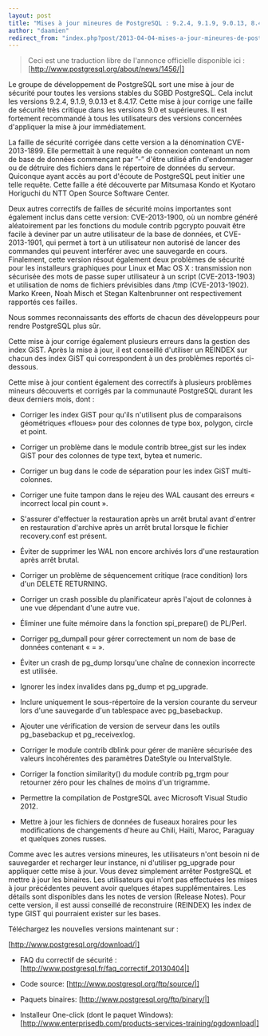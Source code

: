 ```yaml
---
layout: post
title: "Mises à jour mineures de PostgreSQL : 9.2.4, 9.1.9, 9.0.13, 8.4.17"
author: "daamien"
redirect_from: "index.php?post/2013-04-04-mises-a-jour-mineures-de-postgresql-9-2-4-9-1-9-9-0-13-8-4-17 "
---
```




> 

> Ceci est une traduction libre de l'annonce officielle disponible ici : [http://www.postgresql.org/about/news/1456/|]

>



Le groupe de développement de PostgreSQL sort une mise à jour de sécurité pour toutes les versions stables du SGBD PostgreSQL. Cela inclut les versions 9.2.4, 9.1.9, 9.0.13 et 8.4.17. Cette mise à jour corrige une faille de sécurité très critique dans les versions 9.0 et supérieures. Il est fortement recommandé à tous les utilisateurs des versions concernées d'appliquer la mise à jour immédiatement.



La faille de sécurité corrigée dans cette version a la dénomination CVE-2013-1899. Elle permettait à une requête de connexion contenant un nom de base de données commençant par ”-” d'être utilisé afin d'endommager ou de détruire des fichiers dans le répertoire de données du serveur. Quiconque ayant accès au port d'écoute de PostgreSQL peut initier une telle requête. Cette faille a été découverte par Mitsumasa Kondo et Kyotaro Horiguchi du NTT Open Source Software Center.



Deux autres correctifs de failles de sécurité moins importantes sont également inclus dans cette version: CVE-2013-1900, où un nombre généré aléatoirement par les fonctions du module contrib pgcrypto pouvait être facile à deviner par un autre utilisateur de la base de données, et CVE-2013-1901, qui permet à tort à un utilisateur non autorisé de lancer des commandes qui peuvent interférer avec une sauvegarde en cours. Finalement, cette version résout également deux problèmes de sécurité pour les installeurs graphiques pour Linux et Mac OS X : transmission non sécurisée des mots de passe super utilisateur à un script (CVE-2013-1903) et utilisation de noms de fichiers prévisibles dans /tmp (CVE-2013-1902). Marko Kreen, Noah Misch et Stegan Kaltenbrunner ont respectivement rapportés ces failles.



Nous sommes reconnaissants des efforts de chacun des développeurs pour rendre PostgreSQL plus sûr.

Cette mise à jour corrige également plusieurs erreurs dans la gestion des index GiST. Après la mise à jour, il est conseillé d'utiliser un REINDEX sur chacun des index GiST qui correspondent à un des problèmes reportés ci-dessous.



Cette mise à jour contient également des correctifs à plusieurs problèmes mineurs découverts et corrigés par la communauté PostgreSQL durant les deux derniers mois, dont :

* Corriger les index GiST pour qu'ils n'utilisent plus de comparaisons géométriques «floues» pour des colonnes de type box, polygon, circle et point.

* Corriger un problème dans le module contrib btree_gist sur les index GiST pour des colonnes de type text, bytea et numeric.

* Corriger un bug dans le code de séparation pour les index GiST multi-colonnes.

* Corriger une fuite tampon dans le rejeu des WAL causant des erreurs « incorrect local pin count ».

* S'assurer d'effectuer la restauration après un arrêt brutal avant d'entrer en restauration d'archive après un arrêt brutal lorsque le fichier recovery.conf est présent.

* Éviter de supprimer les WAL non encore archivés lors d'une restauration après arrêt brutal.

* Corriger un problème de séquencement critique (race condition) lors d'un DELETE RETURNING.

* Corriger un crash possible du planificateur après l'ajout de colonnes à une vue dépendant d'une autre vue.

* Éliminer une fuite mémoire dans la fonction spi_prepare() de PL/Perl.

* Corriger pg_dumpall pour gérer correctement un nom de base de données contenant « = ».

* Éviter un crash de pg_dump lorsqu'une chaîne de connexion incorrecte est utilisée.

* Ignorer les index invalides dans pg_dump et pg_upgrade.

* Inclure uniquement le sous-répertoire de la version courante du serveur lors d'une sauvegarde d'un tablespace avec pg_basebackup.

* Ajouter une vérification de version de serveur dans les outils pg_basebackup et pg_receivexlog.

* Corriger le module contrib dblink pour gérer de manière sécurisée des valeurs incohérentes des paramètres DateStyle ou IntervalStyle.

* Corriger la fonction similarity() du module contrib pg_trgm pour retourner zéro pour les chaînes de moins d'un trigramme.

* Permettre la compilation de PostgreSQL avec Microsoft Visual Studio 2012.

* Mettre à jour les fichiers de données de fuseaux horaires pour les modifications de changements d'heure au Chili, Haïti, Maroc, Paraguay et quelques zones russes.



Comme avec les autres versions mineures, les utilisateurs n'ont besoin ni de sauvegarder et recharger leur instance, ni d'utiliser pg_upgrade pour appliquer cette mise à jour. Vous devez simplement arrêter PostgreSQL et mettre à jour les binaires. Les utilisateurs qui n'ont pas effectuées les mises à jour précédentes peuvent avoir quelques étapes supplémentaires. Les détails sont disponibles dans les notes de version (Release Notes). Pour cette version, il est aussi conseillé de reconstruire (REINDEX) les index de type GIST qui pourraient exister sur les bases.



Téléchargez les nouvelles versions maintenant sur :

[http://www.postgresql.org/download/|]



* FAQ du correctif de sécurité : [http://www.postgresql.fr/faq_correctif_20130404|]

* Code source: [http://www.postgresql.org/ftp/source/|]

* Paquets binaires: [http://www.postgresql.org/ftp/binary/|]

* Installeur One-click (dont le paquet Windows): [http://www.enterprisedb.com/products-services-training/pgdownload|]